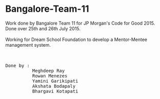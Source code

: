 # Bangalore-Team-11

Work done by Bangalore Team 11 for JP Morgan's Code for Good 2015.
<br>
Done over 25th and 26th July 2015.
<br>
<br>
Working for Dream School Foundation to develop a Mentor-Mentee management system.
<br><br><br>

<pre>
Done by :
          Meghdeep Ray
          Rowan Menezes
          Yamini Garikipati
          Akshata Bodapaly
          Bhargavi Kotapati
</pre>
